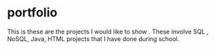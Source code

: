 # portfolio
This is these are the projects I would like to show . These involve SQL , NoSQL, Java, HTML projects that I have done during school.
